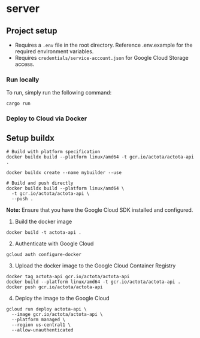 # server

## Project setup
- Requires a `.env` file in the root directory. Reference .env.example for the required environment variables.
- Requires `credentials/service-account.json` for Google Cloud Storage access.

### Run locally
To run, simply run the following command:
```
cargo run
```

### Deploy to Cloud via Docker
## Setup buildx
```
# Build with platform specification
docker buildx build --platform linux/amd64 -t gcr.io/actota/actota-api .

docker buildx create --name mybuilder --use

# Build and push directly
docker buildx build --platform linux/amd64 \
  -t gcr.io/actota/actota-api \
  --push .
```
**Note:** Ensure that you have the Google Cloud SDK installed and configured.

1. Build the docker image
```
docker build -t actota-api .
```
2. Authenticate with Google Cloud
```
gcloud auth configure-docker
```

3. Upload the docker image to the Google Cloud Container Registry
```
docker tag actota-api gcr.io/actota/actota-api
docker build --platform linux/amd64 -t gcr.io/actota/actota-api .
docker push gcr.io/actota/actota-api
```

4. Deploy the image to the Google Cloud
```
gcloud run deploy actota-api \
  --image gcr.io/actota/actota-api \
  --platform managed \
  --region us-central1 \
  --allow-unauthenticated
```

